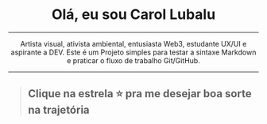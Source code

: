 <div align="center">

# **Olá, eu sou Carol Lubalu**

</div>

---

<div align="center">

Artista visual, ativista ambiental, entusiasta Web3, estudante UX/UI e aspirante a DEV. 
Este é um Projeto simples para testar a sintaxe Markdown e praticar o fluxo de trabalho Git/GitHub.

</div>

---

> Clique na estrela ⭐ pra me desejar boa sorte na trajetória
> ---
> 
